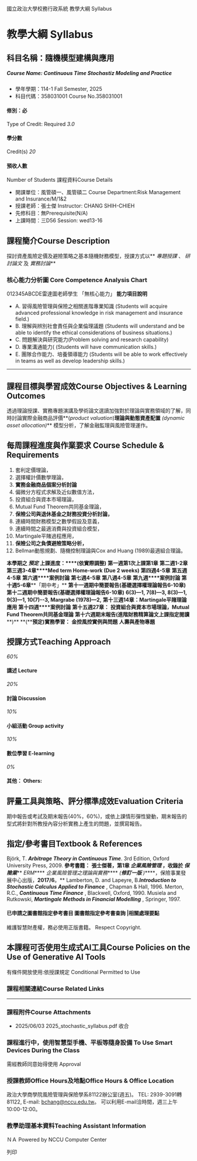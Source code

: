 國立政治大學校務行政系統 教學大綱 Syllabus
# 教學大綱 Syllabus
##  科目名稱：隨機模型建構與應用 
#####  Course Name: Continuous Time Stochastiz Modeling and Practice
  * 學年學期：114-1 Fall Semester, 2025 
  * 科目代碼：358031001 Course No.358031001


#### 修別：必
Type of Credit: Required 
_3.0_
#### 學分數
Credit(s)
_20_
#### 預收人數
Number of Students
課程資料Course Details
  * 開課單位：風管碩一、風管碩二 Course Department:Risk Management and Insurance/M/1&2 
  * 授課老師：張士傑 Instructor: CHANG SHIH-CHIEH 
  * 先修科目：無Prerequisite(N/A)
  * 上課時間：三D56 Session: wed13-16 


##  課程簡介Course Description
探討資產風險定價及避險策略之基本隨機財務模型，授課方式以** _專題授課_ 、 _研討論文_ 及 _實務討論_**
###  核心能力分析圖 Core Competence Analysis Chart
012345ABCDE雷達圖老師學生
「無核心能力」 
**能力項目說明**
  * A. 習得風險管理與保險之相關進階專業知識 (Students will acquire advanced professional knowledge in risk management and insurance field.)
  * B. 理解與辨別社會責任與企業倫理議題 (Students will understand and be able to identify the ethical considerations of business situations.)
  * C. 問題解決與研究能力(Problem solving and research capability)
  * D. 專業溝通能力( (Students will have communication skills.)
  * E. 團隊合作能力、培養領導能力 (Students will be able to work effectively in teams as well as develop leadership skills.)


* * *
##  課程目標與學習成效Course Objectives & Learning Outcomes 
透過理論授課、實務專題演講及學術論文選讀加強對於理論與實務領域的了解，同時討論實際金融商品評價**(_product valuation_)**理論與動態資產配置** _(dynamic asset allocation)_** 模型分析，了解金融監理與風險管理運作。
##  每周課程進度與作業要求 Course Schedule & Requirements
  1. 套利定價理論，
  2. 選擇權計價數學理論，
  3. **實務金融商品個案分析討論**
  4. 偏微分方程式求解及近似數值方法，
  5. 投資組合與資本市場理論，
  6. Mutual Fund Theorem共同基金理論，
  7. **保險公司與退休基金之財務投資分析討論，**
  8. 連續時間財務模型之數學假設及意義，
  9. 連續時間之最適消費與投資組合模型，
  10. Martingale平賭過程應用，
  11. **保險公司之負債避險策略分析，**
  12. Bellman動態規劃、隨機控制理論與Cox and Huang (1989)最適組合理論。


**本學期之 _預定_ 上課進度：****(****依實際調整****)**
**第一週****第****1****次上課****第****1****章**
**第二週****1-2****章**
**第三週****3-4****章****Med term Home-work (Due 2 weeks)**
**第四週****4-5****章**
**第五週****4-5****章**
**第六週****案例討論**
**第七週****4-5****章**
**第八週****4-5****章**
**第九週****案例討論**
**第十週****5-6****章****「期中考」**
**第十一週****期中簡要報告****(****基礎選擇權理論報告****6-10****章****)**
**第十二週****期中簡要報告****(****基礎選擇權理論報告****6-10****章****)**
**6(3)—1, 7(8)—3, 8(3)—1, 9(3)—1, 10(7)--3, Margrabe (1978)—2,**
**第十三週****14****章：****Martingale****平賭理論應用**
**第十四週****案例討論**
**第十五週****27****章：**
**投資組合與資本市場理論，****Mutual Fund Theorem****共同基金理論**
**第十六週****期末報告****(****進階財務精算論文****上課指定閱讀****)**
**(****預定)實務學習：**
**金控風控實例與問題**
**人壽與產物專題**
##  授課方式Teaching Approach
_60%_
####  講述 Lecture
_20%_
####  討論 Discussion
_10%_
####  小組活動 Group activity
_10%_
####  數位學習 E-learning
_0%_
####  其他： Others:
##  評量工具與策略、評分標準成效Evaluation Criteria
期中報告或考試及期末報告(40%，60%)，或依上課情形彈性變動，期末報告的型式將針對所教授內容分析實務上產生的問題，並撰寫報告。
##  指定/參考書目Textbook & References
Björk, T. **_Arbitrage Theory in Continuous Time_**. 3rd Edition, Oxford University Press, 2009. 
**參考書籍：**
**張士傑著，第****1****章 _企業風險管理_ ，收錄於 _保險業_**** _ERM_**** _企業風險管理之理論與實務_**** _(_****_修訂一版_**** _)_****，保險事業發展中心出版，****2017/6****。**
Lamberton, D. and Lapeyre, B.**_Introduction to Stochastic Calculus Applied to Finance_** , Chapman & Hall, 1996.
Merton, R.C., **_Continuous Time Finance_** , Blackwell, Oxford, 1990.
Musiela and Rutkowski, **_Martingale Methods in Financial Modelling_** , Springer, 1997.
####  已申請之圖書館指定參考書目  圖書館指定參考書查詢 |相關處理要點
維護智慧財產權，務必使用正版書籍。 Respect Copyright.
##  本課程可否使用生成式AI工具Course Policies on the Use of Generative AI Tools
有條件開放使用:依授課規定 Conditional Permitted to Use 
###  課程相關連結Course Related Links
* * *
###  課程附件Course Attachments
  * 2025/06/03 2025_stochastic_syllabus.pdf  收合 


###  課程進行中，使用智慧型手機、平板等隨身設備 To Use Smart Devices During the Class
需經教師同意始得使用  Approval
###  授課教師Office Hours及地點Office Hours & Office Location
政治大學商學院風險管理與保險學系81122辦公室(週五)。
TEL: 2939-3091轉81122, E-mail: bchang@nccu.edu.tw。
可以利用E-mail洽時間，週三上午10:00-12:00。
###  教學助理基本資料Teaching Assistant Information
ＮＡ
Powered by NCCU Computer Center
  
列印
